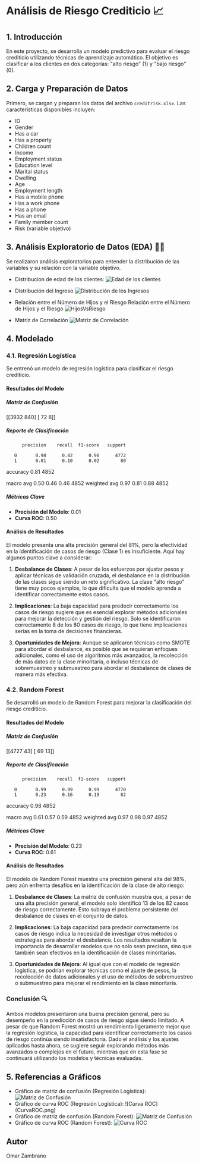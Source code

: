 # Análisis de Riesgo Crediticio 📈

## 1. Introducción
En este proyecto, se desarrolla un modelo predictivo para evaluar el riesgo crediticio utilizando técnicas de aprendizaje automático. El objetivo es clasificar a los clientes en dos categorías: "alto riesgo" (1) y "bajo riesgo" (0).

## 2. Carga y Preparación de Datos
Primero, se cargan y preparan los datos del archivo `creditrisk.xlsx`. Las características disponibles incluyen:

- ID
- Gender
- Has a car
- Has a property
- Children count
- Income
- Employment status
- Education level
- Marital status
- Dwelling
- Age
- Employment length
- Has a mobile phone
- Has a work phone
- Has a phone
- Has an email
- Family member count
- Risk (variable objetivo)

## 3. Análisis Exploratorio de Datos (EDA) 🕵️‍♂️

Se realizaron análisis exploratorios para entender la distribución de las variables y su relación con la variable objetivo.

 
- Distribucion de edad de los clientes: ![Edad de los clientes](graficoedad.png)

- Distribución del Ingreso ![Distribución de los Ingresos](distribucioningreso.png)

- Relación entre el Número de Hijos y el Riesgo Relación entre el Número de Hijos y el Riesgo ![HijosVsRiesgo](nhijosvsriesgo.png)

- Matriz de Correlación ![Matriz de Correlación](matrizdecorrelacion.png)


## 4. Modelado

### 4.1. Regresión Logística
Se entrenó un modelo de regresión logística para clasificar el riesgo crediticio.

#### Resultados del Modelo
##### Matriz de Confusión

[[3932 840] [ 72 8]]


##### Reporte de Clasificación

          precision    recall  f1-score   support

       0       0.98      0.82      0.90      4772
       1       0.01      0.10      0.02        80

accuracy                           0.81      4852

macro avg 0.50 0.46 0.46 4852 weighted avg 0.97 0.81 0.88 4852


##### Métricas Clave

- **Precisión del Modelo**: 0.01
- **Curva ROC**: 0.50

#### Análisis de Resultados
El modelo presenta una alta precisión general del 81%, pero la efectividad en la identificación de casos de riesgo (Clase 1) es insuficiente. Aquí hay algunos puntos clave a considerar:

1. **Desbalance de Clases**: A pesar de los esfuerzos por ajustar pesos y aplicar técnicas de validación cruzada, el desbalance en la distribución de las clases sigue siendo un reto significativo. La clase "alto riesgo" tiene muy pocos ejemplos, lo que dificulta que el modelo aprenda a identificar correctamente estos casos.

2. **Implicaciones**: La baja capacidad para predecir correctamente los casos de riesgo sugiere que es esencial explorar métodos adicionales para mejorar la detección y gestión del riesgo. Solo se identificaron correctamente 8 de los 80 casos de riesgo, lo que tiene implicaciones serias en la toma de decisiones financieras.

3. **Oportunidades de Mejora**: Aunque se aplicaron técnicas como SMOTE para abordar el desbalance, es posible que se requieran enfoques adicionales, como el uso de algoritmos más avanzados, la recolección de más datos de la clase minoritaria, o incluso técnicas de sobremuestreo y submuestreo para abordar el desbalance de clases de manera más efectiva.


### 4.2. Random Forest
Se desarrolló un modelo de Random Forest para mejorar la clasificación del riesgo crediticio.

#### Resultados del Modelo
##### Matriz de Confusión
[[4727 43] [ 69 13]]


##### Reporte de Clasificación

          precision    recall  f1-score   support

       0       0.99      0.99      0.99      4770
       1       0.23      0.16      0.19        82

accuracy                           0.98      4852

macro avg 0.61 0.57 0.59 4852 weighted avg 0.97 0.98 0.97 4852


##### Métricas Clave

- **Precisión del Modelo**: 0.23
- **Curva ROC**: 0.61

#### Análisis de Resultados
El modelo de Random Forest muestra una precisión general alta del 98%, pero aún enfrenta desafíos en la identificación de la clase de alto riesgo:

1. **Desbalance de Clases**: La matriz de confusión muestra que, a pesar de una alta precisión general, el modelo solo identificó 13 de los 82 casos de riesgo correctamente. Esto subraya el problema persistente del desbalance de clases en el conjunto de datos.

2. **Implicaciones**: La baja capacidad para predecir correctamente los casos de riesgo indica la necesidad de investigar otros métodos o estrategias para abordar el desbalance. Los resultados resaltan la importancia de desarrollar modelos que no solo sean precisos, sino que también sean efectivos en la identificación de clases minoritarias.

3. **Oportunidades de Mejora**: Al igual que con el modelo de regresión logística, se podrían explorar técnicas como el ajuste de pesos, la recolección de datos adicionales y el uso de métodos de sobremuestreo o submuestreo para mejorar el rendimiento en la clase minoritaria.

### Conclusión 🔍
Ambos modelos presentaron una buena precisión general, pero su desempeño en la predicción de casos de riesgo sigue siendo limitado. A pesar de que Random Forest mostró un rendimiento ligeramente mejor que la regresión logística, la capacidad para identificar correctamente los casos de riesgo continúa siendo insatisfactoria. Dado el análisis y los ajustes aplicados hasta ahora, se sugiere seguir explorando métodos más avanzados o complejos en el futuro, mientras que en esta fase se continuará utilizando los modelos y técnicas evaluadas.

## 5. Referencias a Gráficos
- Gráfico de matriz de confusión (Regresión Logística): ![Matriz de Confusión](matrizconfusion.png)
- Gráfico de curva ROC (Regresión Logística): ![Curva ROC] (CurvaROC.png)
- Gráfico de matriz de confusión (Random Forest): ![Matriz de Confusión](matrizconfusion2.png)
- Gráfico de curva ROC (Random Forest): ![Curva ROC](CurvaROC2.png)

## Autor
Omar Zambrano 
